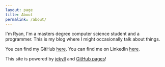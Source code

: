 ```yaml
---
layout: page
title: About
permalink: /about/
---
```


I'm Ryan, I'm a masters degree computer science student and a programmer. This is my blog where I might occasionally talk about things.

You can find my GitHub [here](https://github.com/ryanjeffares).
You can find me on LinkedIn [here](https://www.linkedin.com/in/ryan-jeffares-11b76b1a2/).

This site is powered by [jekyll](https://github.com/jekyll) and [GitHub pages](https://docs.github.com/en/pages)!
